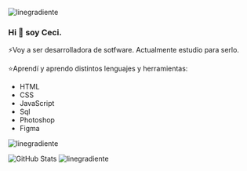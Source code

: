 
![linegradiente](https://user-images.githubusercontent.com/91616144/158687455-cfb4c1ef-762e-4cc5-b5af-08fb54264cfa.png)
### Hi 👋 soy Ceci.

⚡Voy a ser desarrolladora de sotfware.
  Actualmente estudio para serlo.

⭐Aprendí y aprendo distintos lenguajes y herramientas:

- HTML
- CSS
- JavaScript
- Sql
- Photoshop
- Figma



![linegradiente](https://user-images.githubusercontent.com/91616144/158687455-cfb4c1ef-762e-4cc5-b5af-08fb54264cfa.png)

![GitHub Stats](https://github-readme-stats.vercel.app/api?username=CeciliaSalinas&theme=)
![linegradiente](https://user-images.githubusercontent.com/91616144/158687455-cfb4c1ef-762e-4cc5-b5af-08fb54264cfa.png)
